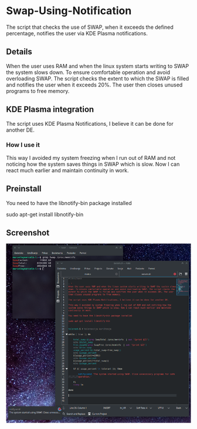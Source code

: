 # Swap-Using-Notification
The script that checks the use of SWAP, when it exceeds the defined percentage, notifies the user via KDE Plasma notifications.

## Details

When the user uses RAM and when the linux system starts writing to SWAP the system slows down. To ensure comfortable operation and avoid overloading SWAP. The script checks the extent to which the SWAP is filled and notifies the user when it exceeds 20%. The user then closes unused programs to free memory.

## KDE Plasma integration

The script uses KDE Plasma Notifications, I believe it can be done for another DE.

### How I use it

This way I avoided my system freezing when I run out of RAM and not noticing how the system saves things in SWAP which is slow. Now I can react much earlier and maintain continuity in work.

## Preinstall

You need to have the libnotify-bin package installed

sudo apt-get install libnotify-bin

## Screenshot

<img alt="alt_text"  src="Screenshot_20220421_092646.png" />
